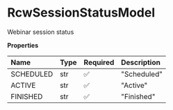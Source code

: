 # RcwSessionStatusModel

Webinar session status

**Properties**

| Name      | Type | Required | Description |
| :-------- | :--- | :------- | :---------- |
| SCHEDULED | str  | ✅       | "Scheduled" |
| ACTIVE    | str  | ✅       | "Active"    |
| FINISHED  | str  | ✅       | "Finished"  |

<!-- This file was generated by liblab | https://liblab.com/ -->
